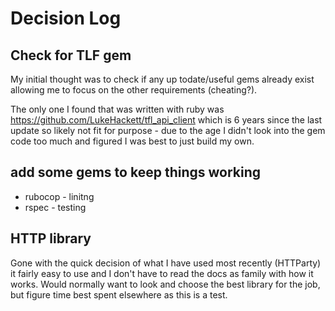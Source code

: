 # Decision Log

## Check for TLF gem

My initial thought was to check if any up todate/useful gems already exist allowing me to focus on the other requirements (cheating?).

The only one I found that was written with ruby was https://github.com/LukeHackett/tfl_api_client which is 6 years since the last update so likely not fit for purpose - due to the age I didn't look into the gem code too much and figured I was best to just build my own.

## add some gems to keep things working

* rubocop - linitng
* rspec - testing

## HTTP library

Gone with the quick decision of what I have used most recently (HTTParty) it fairly easy to use and I don't have to read the docs as family with how it works. Would normally want to look and choose the best library for the job, but figure time best spent elsewhere as this is a test.
